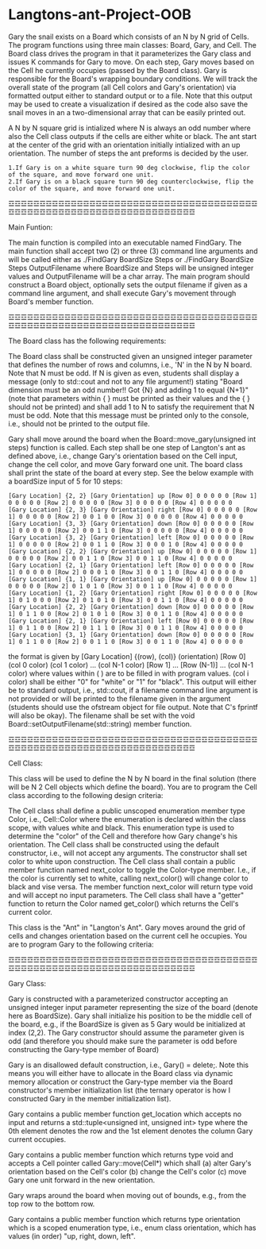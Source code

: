 # Langtons-ant-Project-OOB


Gary the snail exists on a Board which consists of an N by N grid of Cells. The program functions using three main classes: Board, Gary, and Cell. The Board class drives the program in that it parameterizes the Gary class and issues K commands for Gary to move. On each step, Gary moves based on the Cell he currently occupies (passed by the Board class). Gary is responsible for the Board's wrapping boundary conditions. We will track the overall state of the program (all Cell colors and Gary's orientation) via formatted output either to standard output or to a file. Note that this output may be used to create a visualization if desired as the code also save the snail moves in an a two-dimensional array that can be easily printed out.


A N by N square grid is intialized where N is always an odd number where also the Cell class outputs if the cells are either white or black. The ant start at the center of the grid with an orientation initially intialized with an up orientation. The number of steps the ant preforms is decided by the user.
 
    1.If Gary is on a white square turn 90 deg clockwise, flip the color of the square, and move forward one unit. 
    2.If Gary is on a black square turn 90 deg counterclockwise, flip the color of the square, and move forward one unit. 
 
 ☲☲☲☲☲☲☲☲☲☲☲☲☲☲☲☲☲☲☲☲☲☲☲☲☲☲☲☲☲☲☲☲☲☲☲☲☲☲☲☲☲☲☲☲☲☲☲☲☲☲☲☲☲☲☲☲☲☲☲☲☲☲☲☲☲☲☲☲☲☲
 
 Main Funtion:
 
The main function is compiled into an executable named FindGary. The main function shall accept two (2) or three (3) command line arguments and will be called either as ./FindGary BoardSize Steps or ./FindGary BoardSize Steps OutputFilename where BoardSize and Steps will be unsigned integer values and OutputFilename will be a char array. The main program should construct a Board object, optionally sets the output filename if given as a command line argument, and shall execute Gary's movement through Board's member function.
 
☲☲☲☲☲☲☲☲☲☲☲☲☲☲☲☲☲☲☲☲☲☲☲☲☲☲☲☲☲☲☲☲☲☲☲☲☲☲☲☲☲☲☲☲☲☲☲☲☲☲☲☲☲☲☲☲☲☲☲☲☲☲☲☲☲☲☲☲☲☲
 
The Board class has the following requirements:


The Board class shall be constructed given an unsigned integer parameter that defines the number of rows and columns, i.e., 'N' in the N by N board. Note that N must be odd. If N is given as even, students shall display a message (only to std::cout and not to any file argument!) stating "Board dimension must be an odd number!! Got {N} and adding 1 to equal {N+1}" (note that parameters within { } must be printed as their values and the { } should not be printed) and shall add 1 to N to satisfy the requirement that N must be odd. Note that this message must be printed only to the console, i.e., should not be printed to the output file.


Gary shall move around the board when the Board::move_gary(unsigned int steps) function is called. Each step shall be one step of Langton's ant as defined above, i.e., change Gary's orientation based on the Cell input, change the cell color, and move Gary forward one unit. The board class shall print the state of the board at every step. See the below example with a boardSize input of 5 for 10 steps:

    [Gary Location] {2, 2} [Gary Orientation] up [Row 0] 0 0 0 0 0 [Row 1] 0 0 0 0 0 [Row 2] 0 0 0 0 0 [Row 3] 0 0 0 0 0 [Row 4] 0 0 0 0 0
    [Gary Location] {2, 3} [Gary Orientation] right [Row 0] 0 0 0 0 0 [Row 1] 0 0 0 0 0 [Row 2] 0 0 1 0 0 [Row 3] 0 0 0 0 0 [Row 4] 0 0 0 0 0
    [Gary Location] {3, 3} [Gary Orientation] down [Row 0] 0 0 0 0 0 [Row 1] 0 0 0 0 0 [Row 2] 0 0 1 1 0 [Row 3] 0 0 0 0 0 [Row 4] 0 0 0 0 0
    [Gary Location] {3, 2} [Gary Orientation] left [Row 0] 0 0 0 0 0 [Row 1] 0 0 0 0 0 [Row 2] 0 0 1 1 0 [Row 3] 0 0 0 1 0 [Row 4] 0 0 0 0 0
    [Gary Location] {2, 2} [Gary Orientation] up [Row 0] 0 0 0 0 0 [Row 1] 0 0 0 0 0 [Row 2] 0 0 1 1 0 [Row 3] 0 0 1 1 0 [Row 4] 0 0 0 0 0
    [Gary Location] {2, 1} [Gary Orientation] left [Row 0] 0 0 0 0 0 [Row 1] 0 0 0 0 0 [Row 2] 0 0 0 1 0 [Row 3] 0 0 1 1 0 [Row 4] 0 0 0 0 0
    [Gary Location] {1, 1} [Gary Orientation] up [Row 0] 0 0 0 0 0 [Row 1] 0 0 0 0 0 [Row 2] 0 1 0 1 0 [Row 3] 0 0 1 1 0 [Row 4] 0 0 0 0 0
    [Gary Location] {1, 2} [Gary Orientation] right [Row 0] 0 0 0 0 0 [Row 1] 0 1 0 0 0 [Row 2] 0 1 0 1 0 [Row 3] 0 0 1 1 0 [Row 4] 0 0 0 0 0
    [Gary Location] {2, 2} [Gary Orientation] down [Row 0] 0 0 0 0 0 [Row 1] 0 1 1 0 0 [Row 2] 0 1 0 1 0 [Row 3] 0 0 1 1 0 [Row 4] 0 0 0 0 0
    [Gary Location] {2, 1} [Gary Orientation] left [Row 0] 0 0 0 0 0 [Row 1] 0 1 1 0 0 [Row 2] 0 1 1 1 0 [Row 3] 0 0 1 1 0 [Row 4] 0 0 0 0 0
    [Gary Location] {3, 1} [Gary Orientation] down [Row 0] 0 0 0 0 0 [Row 1] 0 1 1 0 0 [Row 2] 0 0 1 1 0 [Row 3] 0 0 1 1 0 [Row 4] 0 0 0 0 0


the format is given by [Gary Location] {(row), (col)} (orientation) [Row 0] (col 0 color) (col 1 color) ... (col N-1 color) [Row 1] ... [Row (N-1)] ... (col N-1 color) where values within ( ) are to be filled in with program values. (col i color) shall be either "0" for "white" or "1" for "black". This output will either be to standard output, i.e., std::cout, if a filename command line argument is not provided or will be printed to the filename given in the argument (students should use the ofstream object for file output. Note that C's fprintf will also be okay). The filename shall be set with the void Board::setOutputFilename(std::string) member function.

☲☲☲☲☲☲☲☲☲☲☲☲☲☲☲☲☲☲☲☲☲☲☲☲☲☲☲☲☲☲☲☲☲☲☲☲☲☲☲☲☲☲☲☲☲☲☲☲☲☲☲☲☲☲☲☲☲☲☲☲☲☲☲☲☲☲☲☲☲☲

Cell Class:

This class will be used to define the N by N board in the final solution (there will be N 2 Cell objects which define the board). You are to program the Cell class according to the following design criteria:

The Cell class shall define a public unscoped enumeration member type Color, i.e., Cell::Color where the enumeration is declared within the class scope, with values white and black. This enumeration type is used to determine the "color" of the Cell and therefore how Gary change's his orientation.
The Cell class shall be constructed using the default constructor, i.e., will not accept any arguments. The constructor shall set color to white upon construction.
The Cell class shall contain a public member function named next_color to toggle the Color-type member. I.e., if the color is currently set to white, calling next_color() will change color to black and vise versa. The member function next_color will return type void and will accept no input parameters.
The Cell class shall have a "getter" function to return the Color named get_color() which returns the Cell's current color.

This class is the "Ant" in "Langton's Ant". Gary moves around the grid of cells and changes orientation based on the current cell he occupies. You are to program Gary to the following criteria:

☲☲☲☲☲☲☲☲☲☲☲☲☲☲☲☲☲☲☲☲☲☲☲☲☲☲☲☲☲☲☲☲☲☲☲☲☲☲☲☲☲☲☲☲☲☲☲☲☲☲☲☲☲☲☲☲☲☲☲☲☲☲☲☲☲☲☲☲☲☲

Gary Class:

Gary is constructed with a parameterized constructor accepting an unsigned integer input parameter representing the size of the board (denote here as BoardSize). Gary shall initialize his position to be the middle cell of the board, e.g., if the BoardSize is given as 5 Gary would be initialized at index (2,2). The Gary constructor should assume the parameter given is odd (and therefore you should make sure the parameter is odd before constructing the Gary-type member of Board)

Gary is an disallowed default construction, i.e., Gary() = delete;. Note this means you will either have to allocate in the Board class via dynamic memory allocation or construct the Gary-type member via the Board constructor's member initialization list (the ternary operator is how I constructed Gary in the member initialization list).

Gary contains a public member function get_location which accepts no input and returns a std::tuple<unsigned int, unsigned int> type where the 0th element denotes the row and the 1st element denotes the column Gary current occupies.

Gary contains a public member function which returns type void and accepts a Cell pointer called Gary::move(Cell*) which shall (a) alter Gary's orientation based on the Cell's color (b) change the Cell's color (c) move Gary one unit forward in the new orientation.

Gary wraps around the board when moving out of bounds, e.g., from the top row to the bottom row. 

Gary contains a public member function which returns type orientation which is a scoped enumeration type, i.e., enum class orientation, which has values (in order) "up, right, down, left".
